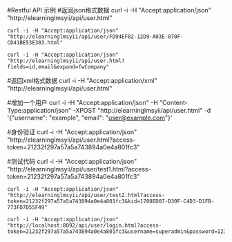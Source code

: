 #Restful API 示例
#返回json格式数据
	curl -i -H "Accept:application/json" "http://elearninglmsyii/api/user.html"

	curl -i -H "Accept:application/json" "http://elearninglmsyii/api/user/FD94EF82-12D9-A03E-070F-CD41BE53E303.html"
	
	curl -i -H "Accept:application/json" "http://elearninglmsyii/api/user.html?fields=id,email&expand=fwCompany"


#返回xml格式数据
	curl -i -H "Accept:application/xml" "http://elearninglmsyii/api/user.html"




#增加一个用户
	curl -i -H "Accept:application/json" -H "Content-Type:application/json" -XPOST "http://elearninglmsyii/api/user.html" -d '{"username": "example", "email": "user@example.com"}'


#身份验证
	curl -i -H "Accept:application/json" "http://elearninglmsyii/api/user.html?access-token=21232f297a57a5a743894a0e4a801fc3"


#测试代码
	curl -i -H "Accept:application/json" "http://elearninglmsyii/api/user/test1.html?access-token=21232f297a57a5a743894a0e4a801fc3"

	curl -i -H "Accept:application/json" "http://elearninglmsyii/api/user/test2.html?access-token=21232f297a57a5a743894a0e4a801fc3&kid=1708ED07-D30F-C4D3-D1FB-773FD7D55F49"

	curl -i -H "Accept:application/json" "http://localhost:8092/api/user/login.html?access-token=21232f297a57a5a743894a0e4a801fc3&username=superadmin&password=123456"